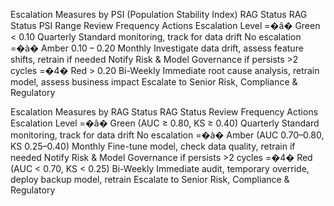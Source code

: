 
Escalation Measures by PSI (Population Stability Index) RAG Status
RAG Status	PSI Range	Review Frequency	Actions	Escalation Level
=�â� Green	< 0.10	Quarterly	Standard monitoring, track for data drift	No escalation
=�à� Amber	0.10 – 0.20	Monthly	Investigate data drift, assess feature shifts, retrain if needed	Notify Risk & Model Governance if persists >2 cycles
=�4� Red	> 0.20	Bi-Weekly	Immediate root cause analysis, retrain model, assess business impact	Escalate to Senior Risk, Compliance & Regulatory


Escalation Measures by RAG Status
RAG Status	Review Frequency	Actions	Escalation Level
=�â� Green (AUC ≥ 0.80, KS ≥ 0.40)	Quarterly	Standard monitoring, track for data drift	No escalation
=�à� Amber (AUC 0.70–0.80, KS 0.25–0.40)	Monthly	Fine-tune model, check data quality, retrain if needed	Notify Risk & Model Governance if persists >2 cycles
=�4� Red (AUC < 0.70, KS < 0.25)	Bi-Weekly	Immediate audit, temporary override, deploy backup model, retrain	Escalate to Senior Risk, Compliance & Regulatory

